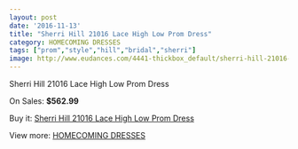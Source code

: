 ```yaml
---
layout: post
date: '2016-11-13'
title: "Sherri Hill 21016 Lace High Low Prom Dress"
category: HOMECOMING DRESSES
tags: ["prom","style","hill","bridal","sherri"]
image: http://www.eudances.com/4441-thickbox_default/sherri-hill-21016-lace-high-low-prom-dress.jpg
---
```

Sherri Hill 21016 Lace High Low Prom Dress

On Sales: **$562.99**
<a href="https://www.eudances.com/en/homecoming-dresses/1484-sherri-hill-21016-lace-high-low-prom-dress.html"><amp-img layout="responsive" width="600" height="600" src="//www.eudances.com/4441-thickbox_default/sherri-hill-21016-lace-high-low-prom-dress.jpg" alt="Sherri Hill 21016 Lace High Low Prom Dress 0" /></a>
<a href="https://www.eudances.com/en/homecoming-dresses/1484-sherri-hill-21016-lace-high-low-prom-dress.html"><amp-img layout="responsive" width="600" height="600" src="//www.eudances.com/4442-thickbox_default/sherri-hill-21016-lace-high-low-prom-dress.jpg" alt="Sherri Hill 21016 Lace High Low Prom Dress 1" /></a>
<a href="https://www.eudances.com/en/homecoming-dresses/1484-sherri-hill-21016-lace-high-low-prom-dress.html"><amp-img layout="responsive" width="600" height="600" src="//www.eudances.com/4443-thickbox_default/sherri-hill-21016-lace-high-low-prom-dress.jpg" alt="Sherri Hill 21016 Lace High Low Prom Dress 2" /></a>
<a href="https://www.eudances.com/en/homecoming-dresses/1484-sherri-hill-21016-lace-high-low-prom-dress.html"><amp-img layout="responsive" width="600" height="600" src="//www.eudances.com/4444-thickbox_default/sherri-hill-21016-lace-high-low-prom-dress.jpg" alt="Sherri Hill 21016 Lace High Low Prom Dress 3" /></a>
<a href="https://www.eudances.com/en/homecoming-dresses/1484-sherri-hill-21016-lace-high-low-prom-dress.html"><amp-img layout="responsive" width="600" height="600" src="//www.eudances.com/4445-thickbox_default/sherri-hill-21016-lace-high-low-prom-dress.jpg" alt="Sherri Hill 21016 Lace High Low Prom Dress 4" /></a>
<a href="https://www.eudances.com/en/homecoming-dresses/1484-sherri-hill-21016-lace-high-low-prom-dress.html"><amp-img layout="responsive" width="600" height="600" src="//www.eudances.com/4446-thickbox_default/sherri-hill-21016-lace-high-low-prom-dress.jpg" alt="Sherri Hill 21016 Lace High Low Prom Dress 5" /></a>

Buy it: [Sherri Hill 21016 Lace High Low Prom Dress](https://www.eudances.com/en/homecoming-dresses/1484-sherri-hill-21016-lace-high-low-prom-dress.html "Sherri Hill 21016 Lace High Low Prom Dress")

View more: [HOMECOMING DRESSES](https://www.eudances.com/en/15-homecoming-dresses "HOMECOMING DRESSES")